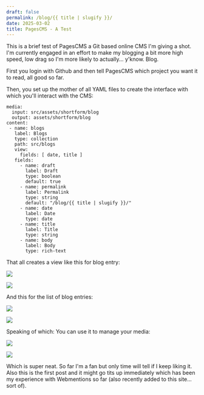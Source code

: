 ```yaml
---
draft: false
permalink: /blog/{{ title | slugify }}/
date: 2025-03-02
title: PagesCMS - A Test
---
```

This is a brief test of PagesCMS a Git based online CMS I'm giving a shot. I'm currently engaged in an effort to make my blogging a bit more high speed, low drag so I'm more likely to actually... y'know. Blog.

<!-- excerpt -->

First you login with Github and then tell PagesCMS which project you want it to read, all good so far.

Then, you set up the mother of all YAML files to create the interface with which you'll interact with the CMS:

```
media:
  input: src/assets/shortform/blog
  output: assets/shortform/blog
content:
 - name: blogs
   label: Blogs
   type: collection
   path: src/blogs
   view:
     fields: [ date, title ]
   fields:
     - name: draft
       label: Draft
       type: boolean
       default: true
     - name: permalink
       label: Permalink
       type: string
       default: "/blog/{{ title | slugify }}/"
     - name: date
       label: Date
       type: date
     - name: title
       label: Title
       type: string
     - name: body
       label: Body
       type: rich-text
```

That all creates a view like this for blog entry:

![](assets/shortform/blog/03-02-25/PagesCMS-MakingAPost.PNG)

![](/assets/shortform/blog/03-02-25/PagesCMS-MakingAPost.PNG)

And this for the list of blog entries:

![](assets/shortform/blog/03-02-25/PagesCMS-CMS-yStuff.PNG)

![](/assets/shortform/blog/03-02-25/PagesCMS-CMS-yStuff.PNG)

Speaking of which: You can use it to manage your media:

![](assets/shortform/blog/03-02-25/PagesCMS-AddingMedia.PNG)

![](/assets/shortform/blog/03-02-25/PagesCMS-AddingMedia.PNG)

Which is super neat. So far I'm a fan but only time will tell if I keep liking it. Also this is the first post and it might go tits up immediately which has been my experience with Webmentions so far (also recently added to this site... sort of).